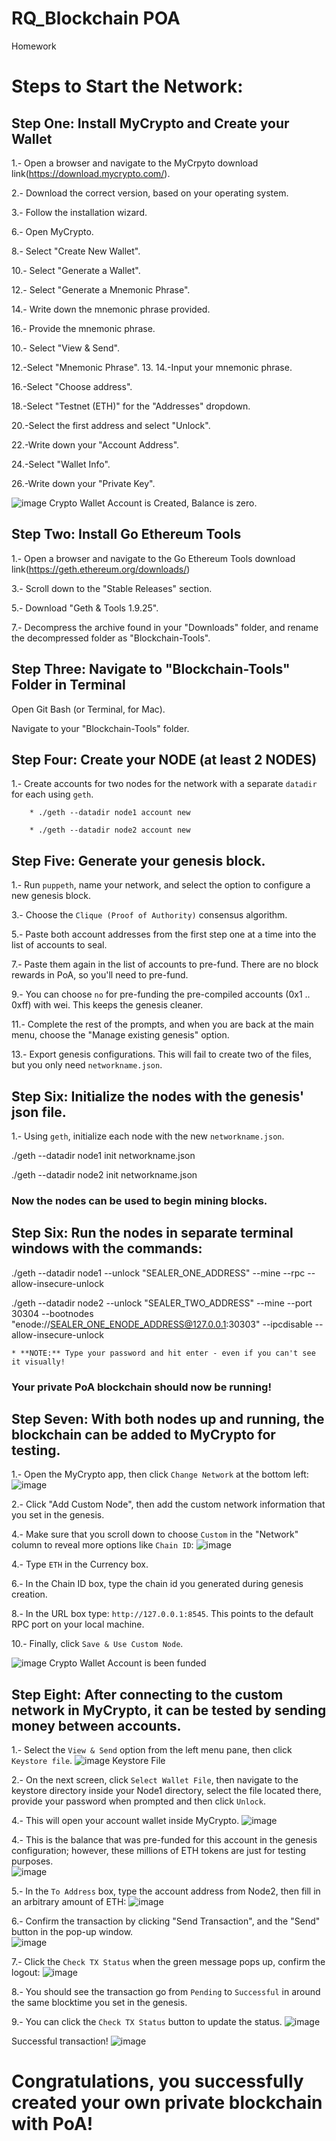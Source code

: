 # RQ_Blockchain POA
Homework
# Steps to Start the Network:

## Step One: Install MyCrypto and Create your Wallet

 1.- Open a browser and navigate to the MyCrpyto download link(https://download.mycrypto.com/).

2.- Download the correct version, based on your operating system.

3.- Follow the installation wizard.

 6.- Open MyCrypto.

 8.- Select "Create New Wallet".

 10.- Select "Generate a Wallet".

 12.- Select "Generate a Mnemonic Phrase".

 14.- Write down the mnemonic phrase provided.

 16.- Provide the mnemonic phrase.

10.- Select "View & Send".

12.-Select "Mnemonic Phrase".
13.
14.-Input your mnemonic phrase.

16.-Select "Choose address".

18.-Select "Testnet (ETH)" for the "Addresses" dropdown.

20.-Select the first address and select "Unlock".

22.-Write down your "Account Address".

24.-Select "Wallet Info".

26.-Write down your "Private Key".

![image](https://user-images.githubusercontent.com/75185700/117178284-805a4a80-ad97-11eb-99b5-49681c7c7643.png)
Crypto Wallet Account is Created, Balance is zero.



## Step Two: Install Go Ethereum Tools

1.- Open a browser and navigate to the Go Ethereum Tools download link(https://geth.ethereum.org/downloads/)

3.- Scroll down to the "Stable Releases" section.

5.- Download "Geth & Tools 1.9.25".

7.- Decompress the archive found in your "Downloads" folder, and rename the decompressed folder as "Blockchain-Tools".

## Step Three: Navigate to "Blockchain-Tools" Folder in Terminal

Open Git Bash (or Terminal, for Mac).

Navigate to your "Blockchain-Tools" folder.

## Step Four: Create your NODE (at least 2 NODES)

1.- Create accounts for two nodes for the network with a separate `datadir` for each using `geth`.

        * ./geth --datadir node1 account new
       
        * ./geth --datadir node2 account new
 
## Step Five: Generate your genesis block.

1.- Run `puppeth`, name your network, and select the option to configure a new genesis block.

3.- Choose the `Clique (Proof of Authority)` consensus algorithm.

5.- Paste both account addresses from the first step one at a time into the list of accounts to seal.

7.- Paste them again in the list of accounts to pre-fund. There are no block rewards in PoA, so you'll need to pre-fund.

9.- You can choose `no` for pre-funding the pre-compiled accounts (0x1 .. 0xff) with wei. This keeps the genesis cleaner.

11.- Complete the rest of the prompts, and when you are back at the main menu, choose the "Manage existing genesis" option.

13.- Export genesis configurations. This will fail to create two of the files, but you only need `networkname.json`.


## Step Six: Initialize the nodes with the genesis' json file.

1.- Using `geth`, initialize each node with the new `networkname.json`.

 ./geth --datadir node1 init networkname.json
 
 ./geth --datadir node2 init networkname.json
 
### Now the nodes can be used to begin mining blocks.

 ## Step Six: Run the nodes in separate terminal windows with the commands:
 
./geth --datadir node1 --unlock "SEALER_ONE_ADDRESS" --mine --rpc --allow-insecure-unlock

./geth --datadir node2 --unlock "SEALER_TWO_ADDRESS" --mine --port 30304 --bootnodes "enode://SEALER_ONE_ENODE_ADDRESS@127.0.0.1:30303" --ipcdisable --allow-insecure-unlock

    * **NOTE:** Type your password and hit enter - even if you can't see it visually!

###    Your private PoA blockchain should now be running!

## Step Seven: With both nodes up and running, the blockchain can be added to MyCrypto for testing.

1.- Open the MyCrypto app, then click `Change Network` at the bottom left:
![image](https://user-images.githubusercontent.com/75185700/117198272-71cb5d80-adae-11eb-8792-b37e27709d63.png)

2.- Click "Add Custom Node", then add the custom network information that you set in the genesis.

4.- Make sure that you scroll down to choose `Custom` in the "Network" column to reveal more options like `Chain ID`:
![image](https://user-images.githubusercontent.com/75185700/117198445-a6d7b000-adae-11eb-938f-a08b8bd4c813.png)

4.- Type `ETH` in the Currency box.

6.- In the Chain ID box, type the chain id you generated during genesis creation.

8.- In the URL box type: `http://127.0.0.1:8545`.  This points to the default RPC port on your local machine.

10.- Finally, click `Save & Use Custom Node`. 

![image](https://user-images.githubusercontent.com/75185700/117178769-01194680-ad98-11eb-8060-1a8c8cb472cf.png)
Crypto Wallet Account is been funded    


## Step Eight: After connecting to the custom network in MyCrypto, it can be tested by sending money between accounts.

1.- Select the `View & Send` option from the left menu pane, then click `Keystore file`.
![image](https://user-images.githubusercontent.com/75185700/117198538-c53dab80-adae-11eb-88ba-ee699164228e.png) Keystore File

2.- On the next screen, click `Select Wallet File`, then navigate to the keystore directory inside your Node1 directory, select the file located there, provide your password when prompted and then click `Unlock`.

4.- This will open your account wallet inside MyCrypto. 
![image](https://user-images.githubusercontent.com/75185700/117199871-55c8bb80-adb0-11eb-9866-943e4798e063.png)

4.- This is the balance that was pre-funded for this account in the genesis configuration; however, these millions of ETH tokens are just for testing purposes.   
![image](https://user-images.githubusercontent.com/75185700/117200216-d7b8e480-adb0-11eb-9eff-db0e98b4e6ba.png)

5.- In the `To Address` box, type the account address from Node2, then fill in an arbitrary amount of ETH:
![image](https://user-images.githubusercontent.com/75185700/117203965-4b5cf080-adb5-11eb-83a8-fc8ef4867e13.png)

6.- Confirm the transaction by clicking "Send Transaction", and the "Send" button in the pop-up window.  
![image](https://user-images.githubusercontent.com/75185700/117204257-af7fb480-adb5-11eb-82be-afeb792539dd.png)

7.- Click the `Check TX Status` when the green message pops up, confirm the logout:
![image](https://user-images.githubusercontent.com/75185700/117204314-c58d7500-adb5-11eb-96fd-88da5605dadd.png)

8.- You should see the transaction go from `Pending` to `Successful` in around the same blocktime you set in the genesis.

9.- You can click the `Check TX Status` button to update the status.
![image](https://user-images.githubusercontent.com/75185700/117204490-f9689a80-adb5-11eb-8ab2-4215b0a3a437.png)

Successful transaction!
![image](https://user-images.githubusercontent.com/75185700/117204615-2157fe00-adb6-11eb-8b41-b9e74c12cb71.png)


# Congratulations, you successfully created your own private blockchain with PoA!
















